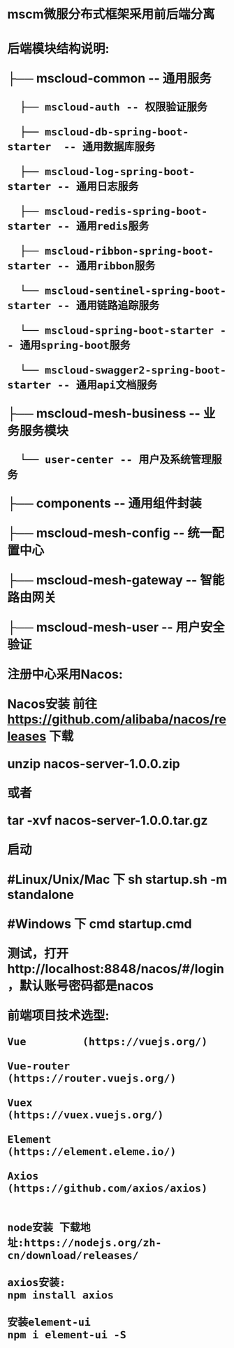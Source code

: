 <h1>mscm微服分布式框架采用前后端分离<h1>
 
 
 后端模块结构说明:

  
  ├── mscloud-common -- 通用服务
  
      ├── mscloud-auth -- 权限验证服务
      
      ├── mscloud-db-spring-boot-starter  -- 通用数据库服务
      
      ├── mscloud-log-spring-boot-starter -- 通用日志服务
      
      ├── mscloud-redis-spring-boot-starter -- 通用redis服务
      
      ├── mscloud-ribbon-spring-boot-starter -- 通用ribbon服务
      
      └── mscloud-sentinel-spring-boot-starter -- 通用链路追踪服务
      
      └── mscloud-spring-boot-starter -- 通用spring-boot服务
      
      └── mscloud-swagger2-spring-boot-starter -- 通用api文档服务
      
  ├── mscloud-mesh-business -- 业务服务模块
  
      └── user-center -- 用户及系统管理服务
      
  ├── components -- 通用组件封装
  
  ├── mscloud-mesh-config -- 统一配置中心
  
  ├── mscloud-mesh-gateway -- 智能路由网关
  
  ├── mscloud-mesh-user -- 用户安全验证
  
  
  
   
   
   
   
   
   
   注册中心采用Nacos:

   Nacos安装
   前往 https://github.com/alibaba/nacos/releases 下载

   unzip nacos-server-1.0.0.zip

   或者

   tar -xvf nacos-server-1.0.0.tar.gz

   启动

   #Linux/Unix/Mac 下
   sh startup.sh -m standalone

   #Windows 下
   cmd startup.cmd

   测试，打开 http://localhost:8848/nacos/#/login ，默认账号密码都是nacos
   
   
  
  
  
  前端项目技术选型:
  
    Vue         (https://vuejs.org/)
    
    Vue-router  (https://router.vuejs.org/)
    
    Vuex        (https://vuex.vuejs.org/)
    
    Element     (https://element.eleme.io/)
    
    Axios       (https://github.com/axios/axios)
    
   
    node安装 下载地址:https://nodejs.org/zh-cn/download/releases/
    
    axios安装:
    npm install axios

    安装element-ui
    npm i element-ui -S
